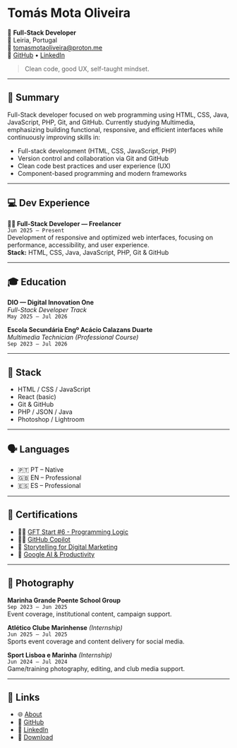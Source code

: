 # Tomás Mota Oliveira

🎯 **Full-Stack Developer**  
📍 Leiria, Portugal  
📩 tomasmotaoliveira@proton.me  
🔗 [GitHub](https://github.com/tomasmotaoliveiradev) • [LinkedIn](https://www.linkedin.com/in/tomasmotaoliveira)

> Clean code, good UX, self-taught mindset.

---

## 🧠 Summary

Full-Stack developer focused on web programming using HTML, CSS, Java, JavaScript, PHP, Git, and GitHub.
Currently studying Multimedia, emphasizing building functional, responsive, and efficient interfaces while continuously improving skills in:

- Full-stack development (HTML, CSS, JavaScript, PHP)
- Version control and collaboration via Git and GitHub  
- Clean code best practices and user experience (UX)  
- Component-based programming and modern frameworks

---

## 💻 Dev Experience

**👨‍💻 Full-Stack Developer — Freelancer**  
`Jun 2025 – Present`  
Development of responsive and optimized web interfaces, focusing on performance, accessibility, and user experience.  
**Stack:** HTML, CSS, Java, JavaScript, PHP, Git & GitHub

---

## 🎓 Education

**DIO — Digital Innovation One**  
*Full-Stack Developer Track*  
`May 2025 – Jul 2026`

**Escola Secundária Engº Acácio Calazans Duarte**  
*Multimedia Technician (Professional Course)*  
`Sep 2023 – Jul 2026`

---

## 🧰 Stack

- HTML / CSS / JavaScript
- React (basic)
- Git & GitHub
- PHP / JSON / Java
- Photoshop / Lightroom

---

## 🗣️ Languages

- 🇵🇹 PT – Native  
- 🇬🇧 EN – Professional  
- 🇪🇸 ES – Professional  

---

## 📜 Certifications

- 👨‍💻 [GFT Start #6 - Programming Logic](https://www.linkedin.com/in/tomasmotadev/details/certifications/1753469115001/single-media-viewer?type=DOCUMENT&profileId=ACoAADbG2X4Bh81KzAEaCvyh3UgO5WhWnK37ASY&lipi=urn%3Ali%3Apage%3Ad_flagship3_profile_view_base_certifications_details%3BjfXO9GvsTMOVJchpnnP45Q%3D%3D)
- 👨‍💻 [GitHub Copilot](https://www.linkedin.com/in/tomasmotadev/details/certifications/1749648901937/single-media-viewer?type=DOCUMENT&profileId=ACoAADbG2X4Bh81KzAEaCvyh3UgO5WhWnK37ASY&lipi=urn%3Ali%3Apage%3Ad_flagship3_profile_view_base_certifications_details%3BrthKSKPiT0%2BWuoqHGjwsnQ%3D%3D)
- 🎯 [Storytelling for Digital Marketing](https://www.linkedin.com/in/tomasmotadev/details/certifications/1749668511644/single-media-viewer?type=DOCUMENT&profileId=ACoAADbG2X4Bh81KzAEaCvyh3UgO5WhWnK37ASY&lipi=urn%3Ali%3Apage%3Ad_flagship3_profile_view_base_certifications_details%3BrthKSKPiT0%2BWuoqHGjwsnQ%3D%3D)
- 🤖 [Google AI & Productivity](https://www.linkedin.com/in/tomasmotadev/details/certifications/1751963118367/single-media-viewer?type=DOCUMENT&profileId=ACoAADbG2X4Bh81KzAEaCvyh3UgO5WhWnK37ASY&lipi=urn%3Ali%3Apage%3Ad_flagship3_profile_view_base_certifications_details%3BrthKSKPiT0%2BWuoqHGjwsnQ%3D%3D)

---

## 📸 Photography

**Marinha Grande Poente School Group**  
`Sep 2023 – Jun 2025`  
Event coverage, institutional content, campaign support.

**Atlético Clube Marinhense** *(Internship)*  
`Jun 2025 – Jul 2025`  
Sports event coverage and content delivery for social media.

**Sport Lisboa e Marinha** *(Internship)*  
`Jun 2024 – Jul 2024`  
Game/training photography, editing, and club media support.

---

## 📎 Links

- 🌐 [About](https://tomasmotadev.lnk.to/about)  
- 🐙 [GitHub](https://tomasmotadev.lnk.to/github)  
- 💼 [LinkedIn](https://tomasmotadev.lnk.to/linkedin)  
- 📄 [Download](https://tomasmotadev.lnk.to/cvonline)
